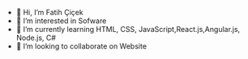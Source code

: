 - 👋 Hi, I’m Fatih Çiçek
- 👀 I’m interested in  Sofware
- 🌱 I’m currently learning HTML, CSS, JavaScript,React.js,Angular.js, Node.js, C#
- 💞️ I’m looking to collaborate on Website

<!---
fatihcicek0/fatihcicek0 is a ✨ special ✨ repository because its `README.md` (this file) appears on your GitHub profile.
You can click the Preview link to take a look at your changes.
--->
